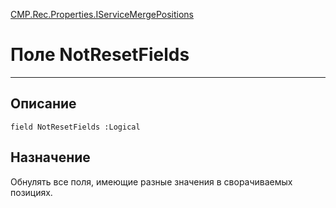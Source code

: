 ﻿---
Link: CMP.Rec.Properties.IServiceMergePositions.@NotResetFields
---

<!---  Навигация
[Имя проекта](#) :
-->
[CMP.Rec.Properties.IServiceMergePositions](Default)

# Поле NotResetFields
---

## Описание

    field NotResetFields :Logical

<!--
## Аргументы{#Args}

### Аргумент1

Описание аргумента 1
-->

## Назначение

Обнулять все поля, имеющие разные значения в сворачиваемых позициях.

<!--
## Пример

    NotResetFields...
-->

